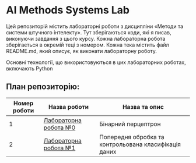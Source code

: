 # AI Methods Systems Lab

Цей репозиторій містить лабораторні роботи з дисципліни «Методи та системи штучного інтелекту». Тут зберігаються коди, які я писав, виконуючи завдання з цього курсу. Кожна лабораторна робота зберігається в окремій теці з номером. Кожна тека містить файл README.md, який описує, як виконати лабораторну роботу.

Основні технології, що використовуються в цих лабораторних роботах, включають Python

## План репозиторію:

| Номер роботи | Назва роботи                     | Назва та опис                                         |
| ------------ | -------------------------------- | ----------------------------------------------------- |
| 1            | [Лабораторна робота №0](./LR_0/) | Бінарний перцептрон                                   |
| 2            | [Лабораторна робота №1](./LR_1/) | Попередня обробка та контрольована класифікація даних |
